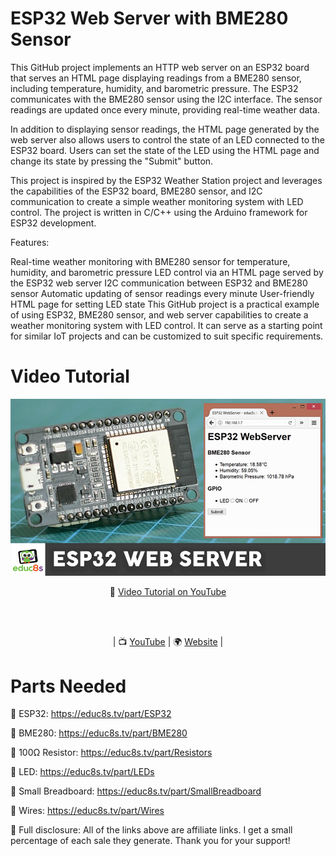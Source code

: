 # ESP32 Web Server with BME280 Sensor

This GitHub project implements an HTTP web server on an ESP32 board that serves an HTML page displaying readings from a BME280 sensor, including temperature, humidity, and barometric pressure. The ESP32 communicates with the BME280 sensor using the I2C interface. The sensor readings are updated once every minute, providing real-time weather data.

In addition to displaying sensor readings, the HTML page generated by the web server also allows users to control the state of an LED connected to the ESP32 board. Users can set the state of the LED using the HTML page and change its state by pressing the "Submit" button.

This project is inspired by the ESP32 Weather Station project and leverages the capabilities of the ESP32 board, BME280 sensor, and I2C communication to create a simple weather monitoring system with LED control. The project is written in C/C++ using the Arduino framework for ESP32 development.

Features:

Real-time weather monitoring with BME280 sensor for temperature, humidity, and barometric pressure
LED control via an HTML page served by the ESP32 web server
I2C communication between ESP32 and BME280 sensor
Automatic updating of sensor readings every minute
User-friendly HTML page for setting LED state
This GitHub project is a practical example of using ESP32, BME280 sensor, and web server capabilities to create a weather monitoring system with LED control. It can serve as a starting point for similar IoT projects and can be customized to suit specific requirements.

# Video Tutorial

<p align="center">
  <img src="preview.jpg" alt="ESP32 WEB SERVER" width="960">
</p>

<p align="center">
🎥 <a href="https://youtu.be/aUSwEkJCIAA">Video Tutorial on YouTube</a>
</p>

<br>
<br>
<p align="center">
| 📺 <a href="https://www.youtube.com/educ8s">YouTube</a>
| 🌍 <a href="http://www.educ8s.tv">Website</a> | <br>
</p>


# Parts Needed

🛒 ESP32: https://educ8s.tv/part/ESP32

🛒 BME280: https://educ8s.tv/part/BME280

🛒 100Ω Resistor: https://educ8s.tv/part/Resistors

🛒 LED: https://educ8s.tv/part/LEDs

🛒 Small Breadboard: https://educ8s.tv/part/SmallBreadboard

🛒 Wires: https://educ8s.tv/part/Wires


💖 Full disclosure: All of the links above are affiliate links. I get a small percentage of each sale they generate. Thank you for your support!
